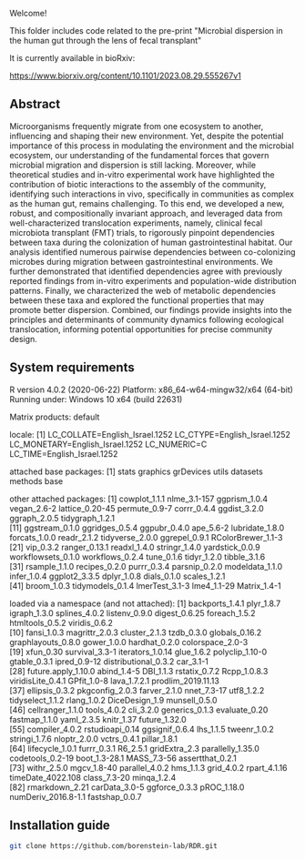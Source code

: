 Welcome!

This folder includes code related to the pre-print "Microbial dispersion in the human gut through the lens of fecal transplant"

It is currently available in bioRxiv:
 
https://www.biorxiv.org/content/10.1101/2023.08.29.555267v1 

## Abstract

Microorganisms frequently migrate from one ecosystem to another, influencing and shaping their new environment. Yet, despite the potential importance of this process in modulating the environment and the microbial ecosystem, our understanding of the fundamental forces that govern microbial migration and dispersion is still lacking. Moreover, while theoretical studies and in-vitro experimental work have highlighted the contribution of biotic interactions to the assembly of the community, identifying such interactions in vivo, specifically in communities as complex as the human gut, remains challenging. To this end, we developed a new, robust, and compositionally invariant approach, and leveraged data from well-characterized translocation experiments, namely, clinical fecal microbiota transplant (FMT) trials, to rigorously pinpoint dependencies between taxa during the colonization of human gastrointestinal habitat. Our analysis identified numerous pairwise dependencies between co-colonizing microbes during migration between gastrointestinal environments. We further demonstrated that identified dependencies agree with previously reported findings from in-vitro experiments and population-wide distribution patterns. Finally, we characterized the web of metabolic dependencies between these taxa and explored the functional properties that may promote better dispersion. Combined, our findings provide insights into the principles and determinants of community dynamics following ecological translocation, informing potential opportunities for precise community design.


## System requirements
R version 4.0.2 (2020-06-22)
Platform: x86_64-w64-mingw32/x64 (64-bit)
Running under: Windows 10 x64 (build 22631)

Matrix products: default

locale:
[1] LC_COLLATE=English_Israel.1252  LC_CTYPE=English_Israel.1252    LC_MONETARY=English_Israel.1252 LC_NUMERIC=C                    LC_TIME=English_Israel.1252    

attached base packages:
[1] stats     graphics  grDevices utils     datasets  methods   base     

other attached packages:
 [1] cowplot_1.1.1      nlme_3.1-157       ggprism_1.0.4      vegan_2.6-2        lattice_0.20-45    permute_0.9-7      corrr_0.4.4        ggdist_3.2.0       ggraph_2.0.5       tidygraph_1.2.1   
[11] ggstream_0.1.0     ggridges_0.5.4     ggpubr_0.4.0       ape_5.6-2          lubridate_1.8.0    forcats_1.0.0      readr_2.1.2        tidyverse_2.0.0    ggrepel_0.9.1      RColorBrewer_1.1-3
[21] vip_0.3.2          ranger_0.13.1      readxl_1.4.0       stringr_1.4.0      yardstick_0.0.9    workflowsets_0.1.0 workflows_0.2.4    tune_0.1.6         tidyr_1.2.0        tibble_3.1.6      
[31] rsample_1.1.0      recipes_0.2.0      purrr_0.3.4        parsnip_0.2.0      modeldata_1.1.0    infer_1.0.4        ggplot2_3.3.5      dplyr_1.0.8        dials_0.1.0        scales_1.2.1      
[41] broom_1.0.3        tidymodels_0.1.4   lmerTest_3.1-3     lme4_1.1-29        Matrix_1.4-1      

loaded via a namespace (and not attached):
 [1] backports_1.4.1      plyr_1.8.7           igraph_1.3.0         splines_4.0.2        listenv_0.9.0        digest_0.6.25        foreach_1.5.2        htmltools_0.5.2      viridis_0.6.2       
[10] fansi_1.0.3          magrittr_2.0.3       cluster_2.1.3        tzdb_0.3.0           globals_0.16.2       graphlayouts_0.8.0   gower_1.0.0          hardhat_0.2.0        colorspace_2.0-3    
[19] xfun_0.30            survival_3.3-1       iterators_1.0.14     glue_1.6.2           polyclip_1.10-0      gtable_0.3.1         ipred_0.9-12         distributional_0.3.2 car_3.1-1           
[28] future.apply_1.10.0  abind_1.4-5          DBI_1.1.3            rstatix_0.7.2        Rcpp_1.0.8.3         viridisLite_0.4.1    GPfit_1.0-8          lava_1.7.2.1         prodlim_2019.11.13  
[37] ellipsis_0.3.2       pkgconfig_2.0.3      farver_2.1.0         nnet_7.3-17          utf8_1.2.2           tidyselect_1.1.2     rlang_1.0.2          DiceDesign_1.9       munsell_0.5.0       
[46] cellranger_1.1.0     tools_4.0.2          cli_3.2.0            generics_0.1.3       evaluate_0.20        fastmap_1.1.0        yaml_2.3.5           knitr_1.37           future_1.32.0       
[55] compiler_4.0.2       rstudioapi_0.14      ggsignif_0.6.4       lhs_1.1.5            tweenr_1.0.2         stringi_1.7.6        nloptr_2.0.0         vctrs_0.4.1          pillar_1.8.1        
[64] lifecycle_1.0.1      furrr_0.3.1          R6_2.5.1             gridExtra_2.3        parallelly_1.35.0    codetools_0.2-19     boot_1.3-28.1        MASS_7.3-56          assertthat_0.2.1    
[73] withr_2.5.0          mgcv_1.8-40          parallel_4.0.2       hms_1.1.3            grid_4.0.2           rpart_4.1.16         timeDate_4022.108    class_7.3-20         minqa_1.2.4         
[82] rmarkdown_2.21       carData_3.0-5        ggforce_0.3.3        pROC_1.18.0          numDeriv_2016.8-1.1  fastshap_0.0.7   

## Installation guide

```bash
git clone https://github.com/borenstein-lab/RDR.git 
```

